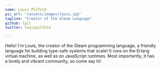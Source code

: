 ```yaml
---
name: Louis Pilfold
pic_url: "/assets/images/louis.jpg"
tagline: "Creator of the Gleam Language"
github: lpil
twitter: louispilfold

---
```

Hello! I'm Louis, the creator of the Gleam programming language, a friendly language for building type-safe systems that scale! It runs on the Erlang virtual machine, as well as on JavaScript runtimes. Most importantly, it has a lovely and vibrant community, so come say hi!
